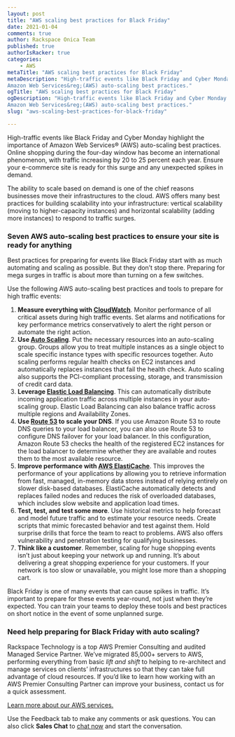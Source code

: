 ```yaml
---
layout: post
title: "AWS scaling best practices for Black Friday"
date: 2021-01-04
comments: true
author: Rackspace Onica Team
published: true
authorIsRacker: true
categories:
    - AWS
metaTitle: "AWS scaling best practices for Black Friday"
metaDescription: "High-traffic events like Black Friday and Cyber Monday highlight the importance of
Amazon Web Services&reg;(AWS) auto-scaling best practices."
ogTitle: "AWS scaling best practices for Black Friday"
ogDescription: "High-traffic events like Black Friday and Cyber Monday highlight the importance of
Amazon Web Services&reg;(AWS) auto-scaling best practices."
slug: "aws-scaling-best-practices-for-black-friday"

---
```


High-traffic events like Black Friday and Cyber Monday highlight the importance of
Amazon Web Services&reg; (AWS) auto-scaling best practices. Online shopping during the four-day window
has become an international phenomenon, with traffic increasing by 20 to 25 percent each year.
Ensure your e-commerce site is ready for this surge and any unexpected spikes in demand.

<!--more-->

The ability to scale based on demand is one of the chief reasons businesses move their infrastructures to
the cloud. AWS offers many best practices for building scalability into your infrastructure: vertical
scalability (moving to higher-capacity instances) and horizontal scalability (adding more instances) to
respond to traffic surges.

### Seven AWS auto-scaling best practices to ensure your site is ready for anything

Best practices for preparing for events like Black Friday start with as much automating and
scaling as possible. But they don’t stop there. Preparing for mega surges
in traffic is about more than turning on a few switches.

Use the following AWS auto-scaling best practices and tools to prepare for high traffic events:

1. **Measure everything with [CloudWatch](https://aws.amazon.com/cloudwatch/)**. Monitor performance of all critical
   assets during high traffic events. Set alarms and notifications for key performance metrics conservatively
   to alert the right person or automate the right action.
2. **Use [Auto Scaling](https://aws.amazon.com/autoscaling/)**. Put the necessary resources into an auto-scaling group. Groups allow you
   to treat multiple instances as a single object to scale specific instance types with specific resources together.
   Auto scaling performs regular health checks on EC2 instances and automatically replaces instances
   that fail the health check. Auto scaling also supports the PCI-compliant processing, storage, and transmission of credit card data.
3. **Leverage [Elastic Load Balancing](https://aws.amazon.com/elasticloadbalancing)**.
   This can automatically distribute incoming application traffic across multiple instances in your auto-scaling group. Elastic Load
   Balancing can also balance traffic across multiple regions and Availability Zones.
4. **Use [Route 53](https://aws.amazon.com/route53/) to scale your DNS**. If you use Amazon Route 53 to route DNS queries to your load balancer,
   you can also use Route 53 to configure DNS failover for your load balancer. In this configuration,
   Amazon Route 53 checks the health of the registered EC2 instances for the load balancer to determine
   whether they are available and routes them to the most available resource.
5. **Improve performance with [AWS ElastiCache](https://aws.amazon.com/elasticache/)**. This improves the performance of your applications by
   allowing you to retrieve information from fast, managed, in-memory data stores instead of relying
   entirely on slower disk-based databases. ElastiCache automatically detects and replaces failed nodes
   and reduces the risk of overloaded databases, which includes slow website and application load times.
6. **Test, test, and test some more**. Use historical metrics to help forecast and model future traffic
   and to estimate your resource needs. Create scripts that mimic forecasted behavior and
   test against them. Hold surprise drills that force the team to react to problems.
   AWS also offers vulnerability and penetration testing for qualifying businesses.
7. **Think like a customer**. Remember, scaling for huge shopping events isn’t just about keeping your network
   up and running. It’s about delivering a great shopping experience for your customers. If your network
   is too slow or unavailable, you might lose more than a shopping cart.

Black Friday is one of many events that can cause spikes in traffic. It’s important to prepare for
these events year-round, not just when they’re expected. You can train your teams to deploy
these tools and best practices on short notice in the event of some unplanned surge.

### Need help preparing for Black Friday with auto scaling?

Rackspace Technology is a top AWS Premier Consulting and audited Managed Service Partner. We’ve migrated 85,000+ servers
to AWS, performing everything from basic *lift and shift* to helping to re-architect and manage services
on clients’ infrastructures so that they can take full advantage of cloud resources. If you’d like to
learn how working with an AWS Premier Consulting Partner can improve your business, contact us for
a quick assessment.

<a class="cta red" id="cta" href="https://www.rackspace.com/onica">Learn more about our AWS services.</a>

Use the Feedback tab to make any comments or ask questions. You can also click
**Sales Chat** to [chat now](https://www.rackspace.com/) and start the conversation.
